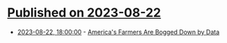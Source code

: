# [Published on 2023-08-22](index.md)

* [2023-08-22, 18:00:00](https://news.slashdot.org/story/23/08/22/1740215/americas-farmers-are-bogged-down-by-data?utm_source=rss1.0mainlinkanon&utm_medium=feed) - [America's Farmers Are Bogged Down by Data](https://news.slashdot.org/story/23/08/22/1740215/americas-farmers-are-bogged-down-by-data?utm_source=rss1.0mainlinkanon&utm_medium=feed)

